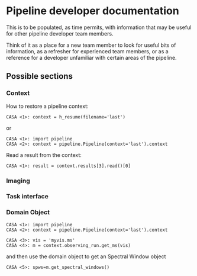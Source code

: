 # Pipeline developer documentation

This is to be populated, as time permits, with information that may be useful for other pipeline developer team members.

Think of it as a place for a new team member to look for useful bits of information, as a refresher for experienced team members, or as a reference for a developer unfamiliar with certain areas of the pipeline.

## Possible sections

### Context

How to restore a pipeline context:

```
CASA <1>: context = h_resume(filename='last')
```
or

```
CASA <1>: import pipeline
CASA <2>: context = pipeline.Pipeline(context='last').context
```

Read a result from the context:

```
CASA <1>: result = context.results[3].read()[0]
```

### Imaging

### Task interface

### Domain Object

```
CASA <1>: import pipeline
CASA <2>: context = pipeline.Pipeline(context='last').context

CASA <3>: vis = 'myvis.ms'
CASA <4>: m = context.observing_run.get_ms(vis)
```
and then use the domain object to get an Spectral Window object
```
CASA <5>: spws=m.get_spectral_windows()
```
